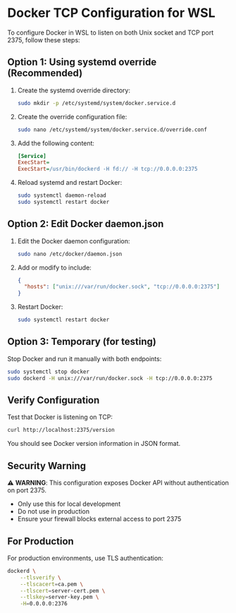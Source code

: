 # Docker TCP Configuration for WSL

To configure Docker in WSL to listen on both Unix socket and TCP port 2375, follow these steps:

## Option 1: Using systemd override (Recommended)

1. Create the systemd override directory:
   ```bash
   sudo mkdir -p /etc/systemd/system/docker.service.d
   ```

2. Create the override configuration file:
   ```bash
   sudo nano /etc/systemd/system/docker.service.d/override.conf
   ```

3. Add the following content:
   ```ini
   [Service]
   ExecStart=
   ExecStart=/usr/bin/dockerd -H fd:// -H tcp://0.0.0.0:2375
   ```

4. Reload systemd and restart Docker:
   ```bash
   sudo systemctl daemon-reload
   sudo systemctl restart docker
   ```

## Option 2: Edit Docker daemon.json

1. Edit the Docker daemon configuration:
   ```bash
   sudo nano /etc/docker/daemon.json
   ```

2. Add or modify to include:
   ```json
   {
     "hosts": ["unix:///var/run/docker.sock", "tcp://0.0.0.0:2375"]
   }
   ```

3. Restart Docker:
   ```bash
   sudo systemctl restart docker
   ```

## Option 3: Temporary (for testing)

Stop Docker and run it manually with both endpoints:
```bash
sudo systemctl stop docker
sudo dockerd -H unix:///var/run/docker.sock -H tcp://0.0.0.0:2375
```

## Verify Configuration

Test that Docker is listening on TCP:
```bash
curl http://localhost:2375/version
```

You should see Docker version information in JSON format.

## Security Warning

⚠️ **WARNING**: This configuration exposes Docker API without authentication on port 2375. 
- Only use this for local development
- Do not use in production
- Ensure your firewall blocks external access to port 2375

## For Production

For production environments, use TLS authentication:
```bash
dockerd \
    --tlsverify \
    --tlscacert=ca.pem \
    --tlscert=server-cert.pem \
    --tlskey=server-key.pem \
    -H=0.0.0.0:2376
```